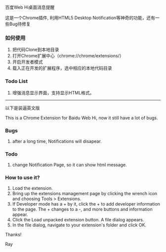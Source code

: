 百度Web Hi桌面消息提醒

这是一个Chrome插件, 利用HTML5 Desktop Notification等神奇的功能，还有一些Bug待修复

### 如何使用
1. 把代码Clone到本地目录
2. 打开Chrome扩展中心（chrome://chrome/extensions/） 
3. 开启开发者模式
4. 载入正在开发的扩展程序，选中相应的本地代码目录

### Todo List
1. 增强消息显示界面，支持显示HTML格式。

---
以下是装逼英文版

This is a Chrome Extension for Baidu Web Hi, now it still have a lot of bugs.

### Bugs
1. after a long time, Notifications will disapear.

### Todo
1. change Notification Page, so it can show html message.

### How to use it?

1. Load the extension.
2. Bring up the extensions management page by clicking the wrench icon and choosing Tools > Extensions.
3. If Developer mode has a + by it, click the + to add developer information to the page. The + changes to a -, and more buttons and information appear.
4. Click the Load unpacked extension button. A file dialog appears.
5. In the file dialog, navigate to your extension's folder and click OK.

Thanks!

Ray